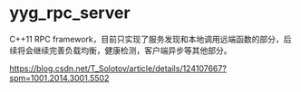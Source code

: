 # yyg_rpc_server
C++11 RPC framework，目前只实现了服务发现和本地调用远端函数的部分，后续将会继续完善负载均衡，健康检测，客户端异步等其他部分。

https://blog.csdn.net/T_Solotov/article/details/124107667?spm=1001.2014.3001.5502
